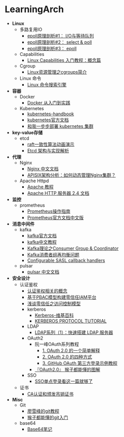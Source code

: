 # LearningArch

- **Linux**
  - 多路复用IO
    - [epoll原理剖析#1： I/O与等待队列](https://medium.com/@heshaobo2012/epoll%E5%8E%9F%E7%90%86%E5%89%96%E6%9E%90-1-i-o-d062d47fb07a)
    - [epoll原理剖析#2： select & poll](https://medium.com/@heshaobo2012/epoll%E5%8E%9F%E7%90%86%E5%89%96%E6%9E%90-3-select-poll-8d23b0a12906)
    - [epoll原理剖析#3： epoll](https://medium.com/@heshaobo2012/epoll%E5%8E%9F%E7%90%86%E5%89%96%E6%9E%90-3-epoll-bf9cdcf5e50)
  - Capabilities
    - [Linux Capabilities 入门教程：概念篇](https://fuckcloudnative.io/posts/linux-capabilities-why-they-exist-and-how-they-work/)
  - Cgroup
    - [Linux资源管理之cgroups简介](https://tech.meituan.com/2015/03/31/cgroups.html)
  - Linux 命令
    - [Linux 命令搜索引擎](https://wangchujiang.com/linux-command/)
- **容器**
  - Docker
    - [Docker 从入门到实践](https://yeasy.gitbook.io/docker_practice/) 
  - Kubernetes
    - [kubernetes-handbook](https://jimmysong.io/kubernetes-handbook/)
    - [kubernetes官方文档](https://kubernetes.io/zh/) 
    - [和我一步步部署 kubernetes 集群](https://k8s-install.opsnull.com/)
- **key-value存储**
  - etcd
    - [raft一致性算法动画演示](http://thesecretlivesofdata.com/raft/)
    - [Etcd 架构与实现解析](http://jolestar.com/etcd-architecture/)
- **代理**
  - Nginx
    - [Nginx 中文文档](https://www.docs4dev.com/docs/zh/nginx/current/reference)
    - [APISIX架构分析：如何动态管理Nginx集群？](https://mp.weixin.qq.com/s/DtCyZkFzNKnRBaMnGcUx1Q)
  - Apache Httpd
    - [Apache 教程](https://www.yiibai.com/apache_http)
    - [Apache HTTP 服务器 2.4 文档](http://httpd.apache.org/docs/2.4/)
- **监控**
  - prometheus
    - [Prometheus操作指南](https://yunlzheng.gitbook.io/prometheus-book/)
    - [Prometheus官方文档中文版](https://sheldon-lu.github.io/sheldon_Gitbook/)
- **消息中间件**
  - kafka
    - [kafka官方文档](https://kafka.apache.org/documentation/)
    - [kafka中文教程](https://www.orchome.com/kafka/index)
    - [Kafka理论之Consumer Group & Coordinator](https://yhyr.github.io/2018/12/26/Kafka%E7%90%86%E8%AE%BA%E4%B9%8BConsumer-Group-Coordinator/)
    - [Kafka消费者组再均衡问题](https://www.cnblogs.com/FG123/p/10095125.html)
    - [Configurable SASL callback handlers](https://cwiki.apache.org/confluence/display/KAFKA/KIP-86%3A+Configurable+SASL+callback+handlers)
  - pulsar
    - [pulsar 中文文档](https://pulsar.apache.org/docs/zh-CN/standalone/)
- **安全设计**
  - 认证鉴权
    - [认证鉴权相关的概念](https://docs.authing.cn/v2/concepts/federation.html)    
    - [基于PBAC模型构建零信任IAM平台](https://mp.weixin.qq.com/s/OdDfwK7afKzRgX280FgDTg)
    - [浅谈零信任之访问控制模型](https://www.freebuf.com/articles/network/279497.html)
    - kerberos
      - [Kerberos-维基百科](https://zh.wikipedia.org/wiki/Kerberos)
      - [KERBEROS PROTOCOL TUTORIAL](https://www.kerberos.org/software/tutorial.html)
    - LDAP
      - [LDAP系列（1）：快速搭建 LDAP 服务器](http://guleilab.com/2018/07/24/LDAP1/)
    - OAuth2
      - 阮一峰OAuth系列教程
        - [1. OAuth 2.0 的一个简单解释](http://www.ruanyifeng.com/blog/2019/04/oauth_design.html)
        - [2. OAuth 2.0 的四种方式](http://www.ruanyifeng.com/blog/2019/04/oauth-grant-types.html)
        - [3. GitHub OAuth 第三方登录示例教程](https://www.ruanyifeng.com/blog/2019/04/github-oauth.html)
      - [『OAuth2.0』 猴子都能懂的图解](https://learnku.com/articles/20031)
    - SSO
      - [SSO单点登录看这一篇就够了](https://github.com/Snailclimb/JavaGuide/blob/master/docs/system-design/authority-certification/SSO%E5%8D%95%E7%82%B9%E7%99%BB%E5%BD%95%E7%9C%8B%E8%BF%99%E4%B8%80%E7%AF%87%E5%B0%B1%E5%A4%9F%E4%BA%86.md)
  - 证书
    - [CA认证和颁发吊销证书](https://www.cnblogs.com/along21/p/7595912.html)
- **Misc**
  - Git
    - [廖雪峰的git教程](https://www.liaoxuefeng.com/wiki/896043488029600)
    - [猴子都能懂的git入门](https://backlog.com/git-tutorial/cn/intro/intro1_1.html)
  - base64
    - [Base64笔记](http://www.ruanyifeng.com/blog/2008/06/base64.html)
